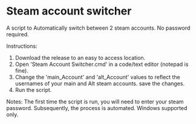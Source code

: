 # Steam account switcher
A script to Automatically switch between 2 steam accounts. No password required.

Instructions:
1. Download the release to an easy to access location.
2. Open 'Steam Account Switcher.cmd' in a code/text editor (notepad is fine).
3. Change the 'main_Account' and 'alt_Account' values to reflect the usernames of your main and Alt steam accounts. save the changes.
3. Run the script. 

Notes: 
The first time the script is run, you will need to enter your steam password. Subsequently, the process is automated.
Windows supported only.
